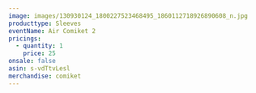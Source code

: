 ```yaml
---
image: images/130930124_1800227523468495_1860112718926890608_n.jpg
producttype: Sleeves
eventName: Air Comiket 2
pricings:
  - quantity: 1
    price: 25
onsale: false
asin: s-vdTtvLesl
merchandise: comiket
---
```

